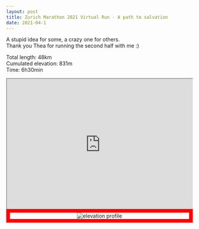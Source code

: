 ```yaml
---
layout: post
title: Zurich Marathon 2021 Virtual Run - A path to salvation
date: 2021-04-1
---
```



A stupid idea for some, a crazy one for others.<br />
Thank you Thea for running the second half with me :)

Total length: 48km <br />
Cumulated elevation: 831m <br />
Time: 6h30min <br />

<div class="map-responsive">
<iframe src="https://www.google.com/maps/d/embed?mid=1PnUUjPr-AfY5bNqy5iI3z-7_RNkbR4FY" width="640" height="480"></iframe>
</div>
<div class="img-responsive">
<img src="{{site.baseurl}}/assets/profile2.svg" alt="elevation profile" />
</div>
<style>
.map-responsive{
  overflow:hidden;
  padding-bottom:70%;
  position:relative;
  height:0;
}
.map-responsive iframe{
  left:0;
  top:0;
  height:100%;
  width:100%;
  position:absolute;
}
.img-responsive{
  max-width: 100%;
  height: auto;
  text-align:center;
  border: 10px solid red;
  display:block;
  overflow:hidden;
}
img {
    max-width: 100%;
    max-height: 100%;
}
</style>



